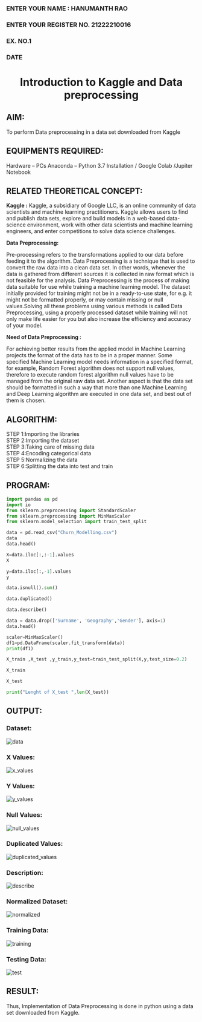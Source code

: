 <H3>ENTER YOUR NAME : HANUMANTH RAO</H3>
<H3>ENTER YOUR REGISTER NO. 21222210016</H3>
<H3>EX. NO.1</H3>
<H3>DATE</H3>
<H1 ALIGN =CENTER> Introduction to Kaggle and Data preprocessing</H1>

## AIM:

To perform Data preprocessing in a data set downloaded from Kaggle

## EQUIPMENTS REQUIRED:
Hardware – PCs
Anaconda – Python 3.7 Installation / Google Colab /Jupiter Notebook

## RELATED THEORETICAL CONCEPT:

**Kaggle :**
Kaggle, a subsidiary of Google LLC, is an online community of data scientists and machine learning practitioners. Kaggle allows users to find and publish data sets, explore and build models in a web-based data-science environment, work with other data scientists and machine learning engineers, and enter competitions to solve data science challenges.

**Data Preprocessing:**

Pre-processing refers to the transformations applied to our data before feeding it to the algorithm. Data Preprocessing is a technique that is used to convert the raw data into a clean data set. In other words, whenever the data is gathered from different sources it is collected in raw format which is not feasible for the analysis.
Data Preprocessing is the process of making data suitable for use while training a machine learning model. The dataset initially provided for training might not be in a ready-to-use state, for e.g. it might not be formatted properly, or may contain missing or null values.Solving all these problems using various methods is called Data Preprocessing, using a properly processed dataset while training will not only make life easier for you but also increase the efficiency and accuracy of your model.

**Need of Data Preprocessing :**

For achieving better results from the applied model in Machine Learning projects the format of the data has to be in a proper manner. Some specified Machine Learning model needs information in a specified format, for example, Random Forest algorithm does not support null values, therefore to execute random forest algorithm null values have to be managed from the original raw data set.
Another aspect is that the data set should be formatted in such a way that more than one Machine Learning and Deep Learning algorithm are executed in one data set, and best out of them is chosen.


## ALGORITHM:
STEP 1:Importing the libraries<BR>
STEP 2:Importing the dataset<BR>
STEP 3:Taking care of missing data<BR>
STEP 4:Encoding categorical data<BR>
STEP 5:Normalizing the data<BR>
STEP 6:Splitting the data into test and train<BR>


##  PROGRAM:
```py
import pandas as pd
import io
from sklearn.preprocessing import StandardScaler
from sklearn.preprocessing import MinMaxScaler
from sklearn.model_selection import train_test_split

data = pd.read_csv("Churn_Modelling.csv")
data
data.head()

X=data.iloc[:,:-1].values
X

y=data.iloc[:,-1].values
y

data.isnull().sum()

data.duplicated()

data.describe()

data = data.drop(['Surname', 'Geography','Gender'], axis=1)
data.head()

scaler=MinMaxScaler()
df1=pd.DataFrame(scaler.fit_transform(data))
print(df1)

X_train ,X_test ,y_train,y_test=train_test_split(X,y,test_size=0.2)

X_train

X_test

print("Lenght of X_test ",len(X_test))


```
## OUTPUT:
### Dataset:
![data](https://github.com/Naveensrinivasan07/Ex-1-NN/assets/119475891/3266a858-7026-457d-b074-8857923d7a07)
### X Values:
![x_values](https://github.com/Naveensrinivasan07/Ex-1-NN/assets/119475891/aade21d7-c701-4b77-bc89-2c2b3525c10a)
### Y Values:
![y_values](https://github.com/Naveensrinivasan07/Ex-1-NN/assets/119475891/d0814948-069a-4ef2-a673-f17b8d890bd3)
### Null Values:
![null_values](https://github.com/Naveensrinivasan07/Ex-1-NN/assets/119475891/6d015d44-ee3a-45c1-ba58-9eef5c14b64b)
### Duplicated Values:
![duplicated_values](https://github.com/Naveensrinivasan07/Ex-1-NN/assets/119475891/45952918-fb79-43a1-bb18-da592508ace2)
### Description:
![describe](https://github.com/Naveensrinivasan07/Ex-1-NN/assets/119475891/49a40544-613f-42c9-8f30-21247564bfa1)
### Normalized Dataset:
![normalized](https://github.com/Naveensrinivasan07/Ex-1-NN/assets/119475891/b52b7460-7491-462f-9e3e-153379875151)
### Training Data:
![training ](https://github.com/Naveensrinivasan07/Ex-1-NN/assets/119475891/92024909-59f8-45b1-b69b-03e5eed238af)
### Testing Data:
![test](https://github.com/Naveensrinivasan07/Ex-1-NN/assets/119475891/17c1c314-f771-4787-8743-320698017e55)

## RESULT:
Thus, Implementation of Data Preprocessing is done in python  using a data set downloaded from Kaggle.


